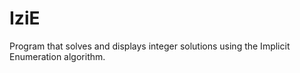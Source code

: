 # IziE
Program that solves and displays integer solutions using the Implicit Enumeration algorithm.
